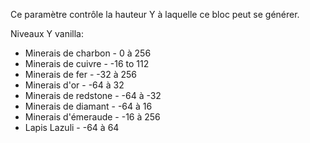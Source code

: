 Ce paramètre contrôle la hauteur Y à laquelle ce bloc peut se générer.

Niveaux Y vanilla:
* Minerais de charbon - 0 à 256
* Minerais de cuivre - -16 to 112
* Minerais de fer - -32 à 256
* Minerais d'or - -64 à 32
* Minerais de redstone - -64 à -32
* Minerais de diamant - -64 à 16
* Minerais d'émeraude - -16 à 256
* Lapis Lazuli - -64 à 64